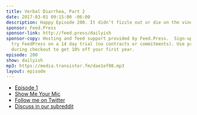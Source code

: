 ```yaml
---
title: Verbal Diarrhea, Part 2
date: 2017-03-01 09:15:00 -06:00
description: Happy Episode 200. It didn’t fizzle out or die on the vine!
sponsor: Feed.Press
sponsor-link: http://feed.press/dailyish
sponsor-copy: Hosting and feed support provided by Feed.Press.  Sign-up today and
  try FeedPress on a 14 day trial (no contracts or commitments). Use promo code "dailyish"
  during checkout to get 10% off your first year.
episode: 200
show: dailyish
mp3: https://media.transistor.fm/dae1ef08.mp3
layout: episode
---
```


* [Episode 1](http://goodstuff.network/dailyish/1)
* [Show Me Your Mic](http://goodstuff.network/smym)
* [Follow me on Twitter](https://twitter.com/ichris)
* [Discuss in our subreddit](https://www.reddit.com/r/Goodstuff_fm/comments/5wwpqh/dailyish_200_verbal_diarrhea_part_2/)
